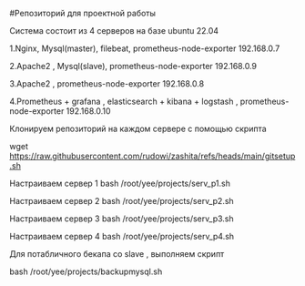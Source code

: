 #Репозиторий для проектной работы

Система состоит из 4 серверов на базе ubuntu 22.04

1.Nginx, Mysql(master), filebeat, prometheus-node-exporter 192.168.0.7

2.Apache2 , Mysql(slave), prometheus-node-exporter 192.168.0.9

3.Apache2 , prometheus-node-exporter 192.168.0.8

4.Prometheus + grafana , elasticsearch + kibana + logstash , prometheus-node-exporter 192.168.0.10

Клонируем репозиторий на каждом сервере с помощью скрипта 

wget https://raw.githubusercontent.com/rudowi/zashita/refs/heads/main/gitsetup.sh

Настраиваем сервер 1 
bash /root/yee/projects/serv_p1.sh

Настраиваем сервер 2 
bash /root/yee/projects/serv_p2.sh

Настраиваем сервер 3
bash /root/yee/projects/serv_p3.sh

Настраиваем сервер 4
bash /root/yee/projects/serv_p4.sh


Для потабличного бекапа со slave , выполняем скрипт

bash /root/yee/projects/backupmysql.sh


